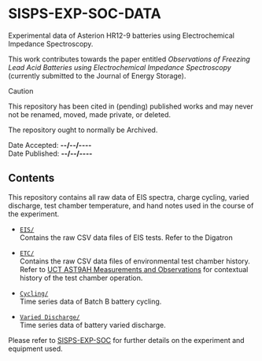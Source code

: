 # SISPS-EXP-SOC-DATA

Experimental data of Asterion HR12-9 batteries using Electrochemical Impedance Spectroscopy.

This work contributes towards the paper entitled _Observations of Freezing Lead Acid Batteries using Electrochemical Impedance Spectroscopy_ (currently submitted to the Journal of Energy Storage).

> [!CAUTION]
> This repository has been cited in (pending) published works and may never not be renamed, moved, made private, or deleted.
>
> The repository ought to normally be Archived.
>
> Date Accepted: **--/--/----**  
> Date Published: **--/--/----**

## Contents

This repository contains all raw data of EIS spectra, charge cycling, varied discharge, test chamber temperature, and hand notes used in the course of the experiment.

- [`EIS/`](./EIS/)  
Contains the raw CSV data files of EIS tests. Refer to the Digatron
- [`ETC/`](./ETC/)  
Contains the raw CSV data files of environmental test chamber history.  
Refer to [UCT AST9AH Measurements and Observations](UCT%20AST9AH%20Measurements%20and%20Observations.xlsx) for contextual history of the test chamber operation.

- [`Cycling/`](./Cycling/)  
Time series data of Batch B battery cycling.
- [`Varied Discharge/`](./Varied%20Discharge/)  
Time series data of battery varied discharge.

Please refer to [SISPS-EXP-SOC](https://github.com/UCT-MARiS/SISPS-EXP-SOC) for further details on the experiment and equipment used.
